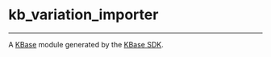 
# kb_variation_importer
---

A [KBase](https://kbase.us) module generated by the [KBase SDK](https://github.com/kbase/kb_sdk).


